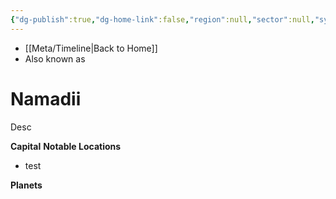 ```yaml
---
{"dg-publish":true,"dg-home-link":false,"region":null,"sector":null,"system":null,"grid":null,"aliases":[],"tags":["map","retraining","planet","unfinished"],"permalink":"/navigational/namadii/","dgHomeLink":false,"dgPassFrontmatter":true}
---
```


- [[Meta/Timeline\|Back to Home]]
- Also known as 

# Namadii
Desc

**Capital**
**Notable Locations**
- test

**Planets**
